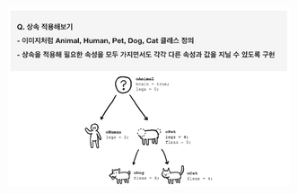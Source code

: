 <img src="SWFT-assignment-Images/0421-SWFT-assignment-OOP(2).png" alt="OOP(2)" style="zoom: 70%;"></img>


